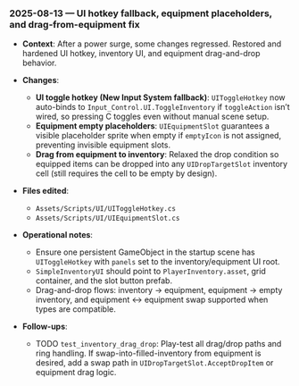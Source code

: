 ### 2025-08-13 — UI hotkey fallback, equipment placeholders, and drag-from-equipment fix

- **Context**: After a power surge, some changes regressed. Restored and hardened UI hotkey, inventory UI, and equipment drag-and-drop behavior.

- **Changes**:
  - **UI toggle hotkey (New Input System fallback)**: `UIToggleHotkey` now auto-binds to `Input_Control.UI.ToggleInventory` if `toggleAction` isn’t wired, so pressing C toggles even without manual scene setup.
  - **Equipment empty placeholders**: `UIEquipmentSlot` guarantees a visible placeholder sprite when empty if `emptyIcon` is not assigned, preventing invisible equipment slots.
  - **Drag from equipment to inventory**: Relaxed the drop condition so equipped items can be dropped into any `UIDropTargetSlot` inventory cell (still requires the cell to be empty by design).

- **Files edited**:
  - `Assets/Scripts/UI/UIToggleHotkey.cs`
  - `Assets/Scripts/UI/UIEquipmentSlot.cs`

- **Operational notes**:
  - Ensure one persistent GameObject in the startup scene has `UIToggleHotkey` with `panels` set to the inventory/equipment UI root.
  - `SimpleInventoryUI` should point to `PlayerInventory.asset`, grid container, and the slot button prefab.
  - Drag-and-drop flows: inventory → equipment, equipment → empty inventory, and equipment ↔ equipment swap supported when types are compatible.

- **Follow-ups**:
  - TODO `test_inventory_drag_drop`: Play-test all drag/drop paths and ring handling. If swap-into-filled-inventory from equipment is desired, add a swap path in `UIDropTargetSlot.AcceptDropItem` or equipment drag logic.


